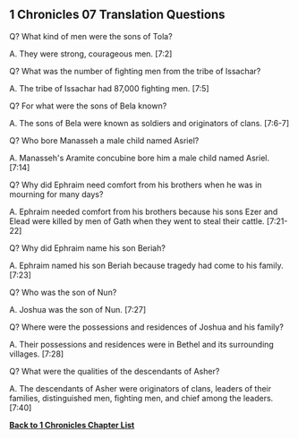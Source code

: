 ## 1 Chronicles 07 Translation Questions ##

Q? What kind of men were the sons of Tola?

A. They were strong, courageous men. [7:2]

Q? What was the number of fighting men from the tribe of Issachar?

A. The tribe of Issachar had 87,000 fighting men. [7:5]

Q? For what were the sons of Bela known?

A. The sons of Bela were known as soldiers and originators of clans. [7:6-7]

Q? Who bore Manasseh a male child named Asriel?

A. Manasseh's Aramite concubine bore him a male child named Asriel. [7:14]

Q? Why did Ephraim need comfort from his brothers when he was in mourning for many days?

A. Ephraim needed comfort from his brothers because his sons Ezer and Elead were killed by men of Gath when they went to steal their cattle. [7:21-22]

Q? Why did Ephraim name his son Beriah?

A. Ephraim named his son Beriah because tragedy had come to his family. [7:23]

Q? Who was the son of Nun?

A. Joshua was the son of Nun. [7:27]

Q? Where were the possessions and residences of Joshua and his family?

A. Their possessions and residences were in Bethel and its surrounding villages. [7:28]

Q? What were the qualities of the descendants of Asher?

A. The descendants of Asher were originators of clans, leaders of their families, distinguished men, fighting men, and chief among the leaders. [7:40]

__[Back to 1 Chronicles Chapter List](./)__

